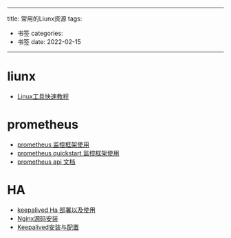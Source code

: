 
---
title: 常用的Liunx资源
tags:
  - 书签 
categories:
  - 书签 
date: 2022-02-15
---

# liunx

- [Linux工具快速教程](https://linuxtools-rst.readthedocs.io/zh_CN/latest/)

# prometheus 

- [prometheus 监控框架使用](https://www.k8stech.net/tags/prometheus/)
- [prometheus quickstart 监控框架使用](https://www.prometheus.wang/quickstart/)
- [prometheus api 文档](https://prometheus.io/docs/prometheus/latest/querying/api/)

# HA
- [keepalived Ha 部署以及使用](https://blog.csdn.net/xyang81/article/details/52556886)
- [Nginx源码安装](https://blog.csdn.net/xyang81/article/details/51476293)
- [Keepalived安装与配置](https://blog.csdn.net/xyang81/article/details/52554398)